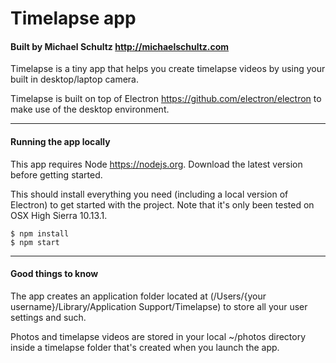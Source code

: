 # Timelapse app
#### Built by Michael Schultz http://michaelschultz.com
Timelapse is a tiny app that helps you create timelapse videos by using your built in desktop/laptop camera.

Timelapse is built on top of Electron https://github.com/electron/electron to make use of the desktop environment.

---

#### Running the app locally
This app requires Node https://nodejs.org. Download the latest version before getting started.

This should install everything you need (including a local version of Electron) to get started with the project. Note that it's only been tested on OSX High Sierra 10.13.1.

```
$ npm install
$ npm start
```

---

#### Good things to know
The app creates an application folder located at (/Users/{your username}/Library/Application Support/Timelapse) to store all your user settings and such.

Photos and timelapse videos are stored in your local ~/photos directory inside a timelapse folder that's created when you launch the app.